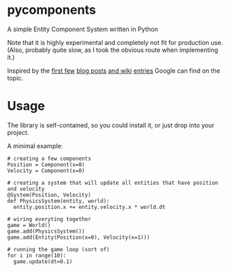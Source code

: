 # pycomponents

A simple Entity Component System written in Python

Note that it is highly experimental and completely not fit for production use.
(Also, probably quite slow, as I took the obvious route when implementing it.)

Inspired by the [first few][gdn] [blog posts][tmachine] [and wiki][es-wiki] [entries][wikipedia-article] Google can find on the topic.

[gdn]: http://www.gamedev.net/page/resources/_/technical/game-programming/understanding-component-entity-systems-r3013
[tmachine]: http://t-machine.org/index.php/2007/09/03/entity-systems-are-the-future-of-mmog-development-part-1/
[es-wiki]: http://entity-systems.wikidot.com/
[wikipedia-article]: https://en.wikipedia.org/wiki/Entity_component_system

# Usage

The library is self-contained, so you could install it, or just drop into your project.

A minimal example:

    # creating a few components
    Position = Component(x=0)
    Velocity = Component(x=0)
    
    # creating a system that will update all entities that have position and velocity 
    @System(Position, Velocity)
    def PhysicsSystem(entity, world):
      entity.position.x += entity.velocity.x * world.dt
    
    # wiring everyting together
    game = World()
    game.add(PhysicsSystem())
    game.add(Entity(Position(x=0), Velocity(x=1)))
    
    # running the game loop (sort of)
    for i in range(10):
      game.update(dt=0.1)
